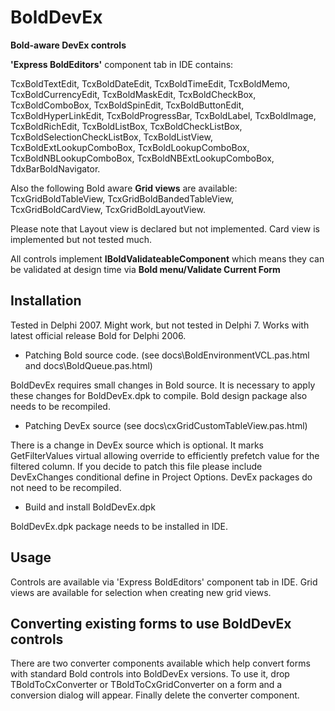 # BoldDevEx
**Bold-aware DevEx controls**

**'Express BoldEditors'** component tab in IDE contains:

TcxBoldTextEdit, TcxBoldDateEdit, TcxBoldTimeEdit, TcxBoldMemo, TcxBoldCurrencyEdit, TcxBoldMaskEdit, TcxBoldCheckBox, TcxBoldComboBox, TcxBoldSpinEdit, TcxBoldButtonEdit, TcxBoldHyperLinkEdit, TcxBoldProgressBar, TcxBoldLabel, TcxBoldImage, TcxBoldRichEdit, TcxBoldListBox, TcxBoldCheckListBox, TcxBoldSelectionCheckListBox, TcxBoldListView, TcxBoldExtLookupComboBox, TcxBoldLookupComboBox, TcxBoldNBLookupComboBox, TcxBoldNBExtLookupComboBox, TdxBarBoldNavigator.

Also the following Bold aware **Grid views** are available:
  TcxGridBoldTableView, TcxGridBoldBandedTableView, TcxGridBoldCardView, TcxGridBoldLayoutView.
  
Please note that Layout view is declared but not implemented. Card view is implemented but not tested much.

All controls implement **IBoldValidateableComponent** which means they can be validated at design time via **Bold menu/Validate Current Form**

## Installation

Tested in Delphi 2007. Might work, but not tested in Delphi 7.
Works with latest official release Bold for Delphi 2006.

- Patching Bold source code. (see docs\BoldEnvironmentVCL.pas.html and docs\BoldQueue.pas.html)

BoldDevEx requires small changes in Bold source. It is necessary to apply these changes for BoldDevEx.dpk to compile.
Bold design package also needs to be recompiled.

- Patching DevEx source (see docs\cxGridCustomTableView.pas.html)

There is a change in DevEx source which is optional. It marks GetFilterValues virtual allowing override to efficiently prefetch value for the filtered column. If you decide to patch this file please include DevExChanges conditional define in Project Options. DevEx packages do not need to be recompiled.

- Build and install BoldDevEx.dpk

BoldDevEx.dpk package needs to be installed in IDE.


## Usage

Controls are available via 'Express BoldEditors' component tab in IDE.
Grid views are available for selection when creating new grid views.


## Converting existing forms to use BoldDevEx controls

There are two converter components available which help convert forms with standard Bold controls into BoldDevEx versions. To use it, drop TBoldToCxConverter or TBoldToCxGridConverter on a form and a conversion dialog will appear. Finally delete the converter component.
